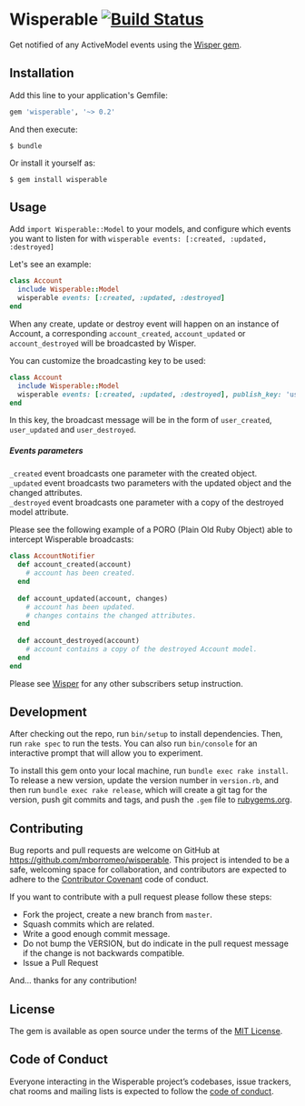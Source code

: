 # Wisperable [![Build Status](https://travis-ci.org/mborromeo/wisperable.svg?branch=master)](https://travis-ci.org/mborromeo/wisperable)

Get notified of any ActiveModel events using the [Wisper gem](https://github.com/krisleech/wisper).

## Installation

Add this line to your application's Gemfile:

```ruby
gem 'wisperable', '~> 0.2'
```

And then execute:

    $ bundle

Or install it yourself as:

    $ gem install wisperable

## Usage

Add `import Wisperable::Model` to your models, and configure which events you want to listen for with `wisperable events: [:created, :updated, :destroyed]`

Let's see an example:
```ruby
class Account
  include Wisperable::Model
  wisperable events: [:created, :updated, :destroyed]
end
```

When any create, update or destroy event will happen on an instance of Account, a corresponding `account_created`, `account_updated` or `account_destroyed` will be broadcasted by Wisper.

You can customize the broadcasting key to be used:
```ruby
class Account
  include Wisperable::Model
  wisperable events: [:created, :updated, :destroyed], publish_key: 'user'
end
```

In this key, the broadcast message will be in the form of `user_created`, `user_updated` and `user_destroyed`.

##### Events parameters
`_created` event broadcasts one parameter with the created object.  
`_updated` event broadcasts two parameters with the updated object and the changed attributes.  
`_destroyed` event broadcasts one parameter with a copy of the destroyed model attribute. 

Please see the following example of a PORO (Plain Old Ruby Object) able to intercept Wisperable broadcasts:
```ruby
class AccountNotifier
  def account_created(account)
    # account has been created.
  end
  
  def account_updated(account, changes)
    # account has been updated. 
    # changes contains the changed attributes.
  end
  
  def account_destroyed(account)
    # account contains a copy of the destroyed Account model.
  end
end
```

Please see [Wisper](https://github.com/krisleech/wisper) for any other subscribers setup instruction.

## Development

After checking out the repo, run `bin/setup` to install dependencies. Then, run `rake spec` to run the tests. You can also run `bin/console` for an interactive prompt that will allow you to experiment.

To install this gem onto your local machine, run `bundle exec rake install`. To release a new version, update the version number in `version.rb`, and then run `bundle exec rake release`, which will create a git tag for the version, push git commits and tags, and push the `.gem` file to [rubygems.org](https://rubygems.org).

## Contributing

Bug reports and pull requests are welcome on GitHub at https://github.com/mborromeo/wisperable. This project is intended to be a safe, welcoming space for collaboration, and contributors are expected to adhere to the [Contributor Covenant](http://contributor-covenant.org) code of conduct.

If you want to contribute with a pull request please follow these steps:
  * Fork the project, create a new branch from `master`.
  * Squash commits which are related.
  * Write a good enough commit message.
  * Do not bump the VERSION, but do indicate in the pull request message if the change is not backwards compatible.
  * Issue a Pull Request

And... thanks for any contribution!

## License

The gem is available as open source under the terms of the [MIT License](https://opensource.org/licenses/MIT).

## Code of Conduct

Everyone interacting in the Wisperable project’s codebases, issue trackers, chat rooms and mailing lists is expected to follow the [code of conduct](https://github.com/mborromeo/wisperable/blob/master/CODE_OF_CONDUCT.md).
